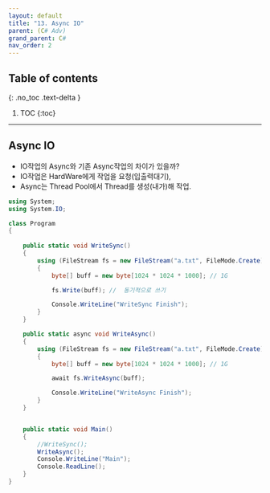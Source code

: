 ```yaml
---
layout: default
title: "13. Async IO"
parent: (C# Adv)
grand_parent: C#
nav_order: 2
---
```


## Table of contents
{: .no_toc .text-delta }

1. TOC
{:toc}

---

## Async IO

* IO작업의 Async와 기존 Async작업의 차이가 있을까?
* IO작업은 HardWare에게 작업을 요청(입출력대기),
* Async는 Thread Pool에서 Thread를 생성(내가)해 작업.

```csharp
using System;
using System.IO;

class Program
{
   
    public static void WriteSync()
    {
        using (FileStream fs = new FileStream("a.txt", FileMode.Create))
        {
            byte[] buff = new byte[1024 * 1024 * 1000]; // 1G

            fs.Write(buff); //  동기적으로 쓰기

            Console.WriteLine("WriteSync Finish");
        }
    }

    public static async void WriteAsync()
    {
        using (FileStream fs = new FileStream("a.txt", FileMode.Create))
        {
            byte[] buff = new byte[1024 * 1024 * 1000]; // 1G

            await fs.WriteAsync(buff);

            Console.WriteLine("WriteAsync Finish");
        }
    }


    public static void Main()
    {
        //WriteSync();
        WriteAsync();
        Console.WriteLine("Main");
        Console.ReadLine();
    }
}
```